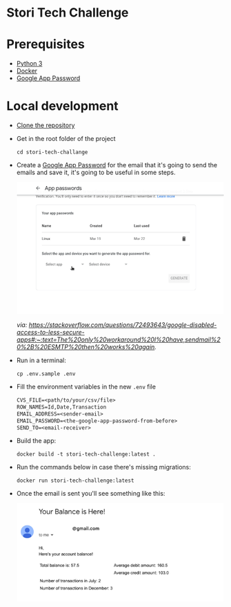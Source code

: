 # Stori Tech Challenge


# Prerequisites

- [Python 3](https://www.python.org/downloads/)
- [Docker](https://docs.docker.com/docker-for-mac/install/)  
- [Google App Password](https://myaccount.google.com/u/0/apppasswords)


# Local development

- [Clone the repository](https://docs.github.com/es/repositories/creating-and-managing-repositories/cloning-a-repository)


- Get in the root folder of the project
    ```commandline
    cd stori-tech-challange
    ```
  
- Create a [Google App Password](https://myaccount.google.com/u/0/apppasswords)
for the email that it's going to send the emails and save it, 
it's going to be useful in some steps.

    ![image](statics/Xe8Jt.gif)

    *via: https://stackoverflow.com/questions/72493643/google-disabled-access-to-less-secure-apps#:~:text=The%20only%20workaround%20I%20have,sendmail%20%2B%20ESMTP%20then%20works%20again.*


 - Run in a terminal:
     ```
    cp .env.sample .env
    ```
 - Fill the environment variables in the new `.env` file
     ```properties
    CVS_FILE=<path/to/your/csv/file>
    ROW_NAMES=Id,Date,Transaction
    EMAIL_ADDRESS=<sender-email>
    EMAIL_PASSWORD=<the-google-app-password-from-before>
    SEND_TO=<email-receiver>
    ```

 - Build the app:
    ```commandline
    docker build -t stori-tech-challenge:latest . 
    ```

- Run the commands below in case there's missing migrations:

    ```commandline
    docker run stori-tech-challenge:latest
    ```
 
- Once the email is sent you'll see something like this:

    ![image info](statics/message_test.png)

